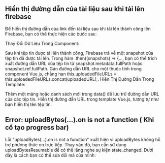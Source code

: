 ## Hiển thị đường dẫn của tài liệu sau khi tải lên firebase
Để hiển thị đường dẫn của link đến tài liệu sau khi tải lên thành công lên Firebase, bạn có thể thực hiện các bước sau:

Thay Đổi Dữ Liệu Trong Component:

Sau khi tệp tin được tải lên thành công, Firebase trả về một snapshot của tệp tin đã được tải lên.
Trong hàm .then((snapshots) => {..., bạn có thể trích xuất đường dẫn URL của tệp tin từ snapshot.metadata.fullPath hoặc snapshot.ref.fullPath.
Gán đường dẫn URL cho một thuộc tính trong component Vue.js, chẳng hạn this.uploadedFileURLs = this.uploadedFileURLs.concat(uploadedURL);.
Hiển Thị Đường Dẫn Trong Template:

Thêm một mảng hoặc danh sách mới trong data() để lưu trữ đường dẫn URL của các tệp tin.
Hiển thị đường dẫn URL trong template Vue.js, tương tự như bạn hiển thị tên tệp tin.

## Error: uploadBytes(...).on is not a function ( Khi cố tạo progress bar)
Lỗi "uploadBytes(...).on is not a function" xuất hiện vì uploadBytes không hỗ trợ phương thức on trực tiếp. 
Thay vào đó, bạn cần sử dụng uploadBytesResumable để có thể lắng nghe sự kiện state_changed. Dưới đây là cách bạn có thể sửa đổi mã của mình: